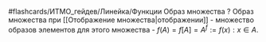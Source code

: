 #flashcards/ИТМО_гейдев/Линейка/Функции
Образ множества
?
Образ множества при [[Отображение множества|отображении]] - множество образов элементов для этого множества - $f(A) = f[A] = A^f := {f(x):x \in A}$.
